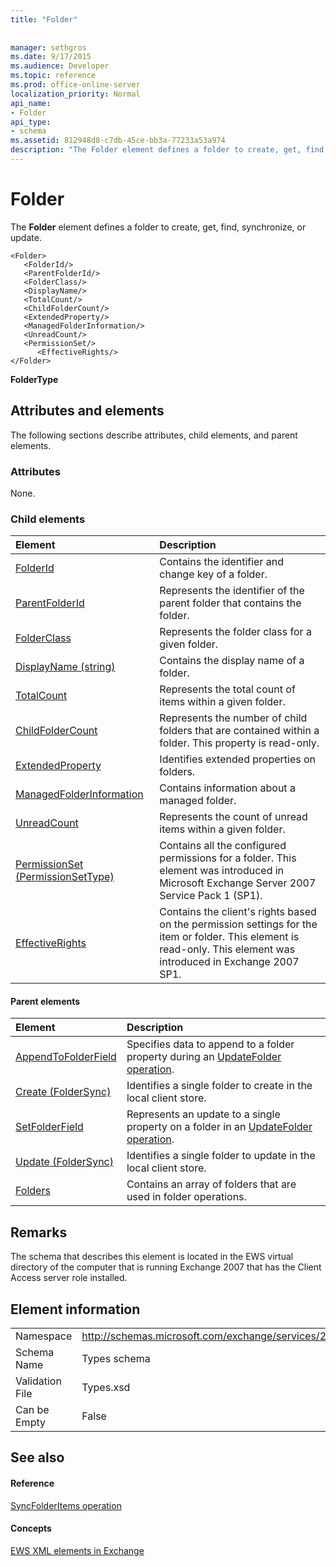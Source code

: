 ```yaml
---
title: "Folder"
 
 
manager: sethgros
ms.date: 9/17/2015
ms.audience: Developer
ms.topic: reference
ms.prod: office-online-server
localization_priority: Normal
api_name:
- Folder
api_type:
- schema
ms.assetid: 812948d8-c7db-45ce-bb3a-77233a53a974
description: "The Folder element defines a folder to create, get, find, synchronize, or update."
---
```


# Folder

The **Folder** element defines a folder to create, get, find, synchronize, or update. 
  
```
<Folder>
   <FolderId/>
   <ParentFolderId/>
   <FolderClass/>
   <DisplayName/>
   <TotalCount/>
   <ChildFolderCount/>
   <ExtendedProperty/>
   <ManagedFolderInformation/>
   <UnreadCount/>
   <PermissionSet/>
      <EffectiveRights/>
</Folder>
```

 **FolderType**
## Attributes and elements

The following sections describe attributes, child elements, and parent elements.
  
### Attributes

None.
  
### Child elements

|**Element**|**Description**|
|:-----|:-----|
|[FolderId](folderid.md) <br/> |Contains the identifier and change key of a folder.  <br/> |
|[ParentFolderId](parentfolderid.md) <br/> |Represents the identifier of the parent folder that contains the folder.  <br/> |
|[FolderClass](folderclass.md) <br/> |Represents the folder class for a given folder.  <br/> |
|[DisplayName (string)](displayname-string.md) <br/> |Contains the display name of a folder.  <br/> |
|[TotalCount](totalcount.md) <br/> |Represents the total count of items within a given folder.  <br/> |
|[ChildFolderCount](childfoldercount.md) <br/> |Represents the number of child folders that are contained within a folder. This property is read-only.  <br/> |
|[ExtendedProperty](extendedproperty.md) <br/> |Identifies extended properties on folders.  <br/> |
|[ManagedFolderInformation](managedfolderinformation.md) <br/> |Contains information about a managed folder.  <br/> |
|[UnreadCount](unreadcount.md) <br/> |Represents the count of unread items within a given folder.  <br/> |
|[PermissionSet (PermissionSetType)](permissionset-permissionsettype.md) <br/> |Contains all the configured permissions for a folder. This element was introduced in Microsoft Exchange Server 2007 Service Pack 1 (SP1).  <br/> |
|[EffectiveRights](effectiverights.md) <br/> |Contains the client's rights based on the permission settings for the item or folder. This element is read-only. This element was introduced in Exchange 2007 SP1.  <br/> |
   
#### Parent elements

|**Element**|**Description**|
|:-----|:-----|
|[AppendToFolderField](appendtofolderfield.md) <br/> |Specifies data to append to a folder property during an [UpdateFolder operation](updatefolder-operation.md).  <br/> |
|[Create (FolderSync)](create-foldersync.md) <br/> |Identifies a single folder to create in the local client store.  <br/> |
|[SetFolderField](setfolderfield.md) <br/> |Represents an update to a single property on a folder in an [UpdateFolder operation](updatefolder-operation.md).  <br/> |
|[Update (FolderSync)](update-foldersync.md) <br/> |Identifies a single folder to update in the local client store.  <br/> |
|[Folders](folders-ex15websvcsotherref.md) <br/> |Contains an array of folders that are used in folder operations.  <br/> |
   
## Remarks

The schema that describes this element is located in the EWS virtual directory of the computer that is running Exchange 2007 that has the Client Access server role installed.
  
## Element information

|||
|:-----|:-----|
|Namespace  <br/> |http://schemas.microsoft.com/exchange/services/2006/types  <br/> |
|Schema Name  <br/> |Types schema  <br/> |
|Validation File  <br/> |Types.xsd  <br/> |
|Can be Empty  <br/> |False  <br/> |
   
## See also

#### Reference

[SyncFolderItems operation](syncfolderitems-operation.md)
#### Concepts

[EWS XML elements in Exchange](ews-xml-elements-in-exchange.md)

